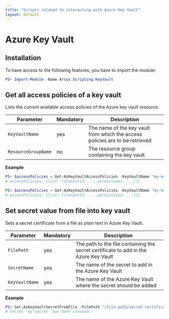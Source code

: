 ```yaml
---
title: "Scripts related to interacting with Azure Key Vault"
layout: default
---
```


# Azure Key Vault

## Installation

To have access to the following features, you have to import the module:

```powershell
PS> Import-Module -Name Arcus.Scripting.KeyVault
```

## Get all access policies of a key vault

Lists the current available access policies of the Azure key vault resource.

| Parameter           | Mandatory | Description                                                                  |
| ------------------- | --------- | ---------------------------------------------------------------------------- |
| `KeyVaultName`      | yes       | The name of the key vault from which the access policies are to be retrieved |
| `ResourceGroupName` | no        | The resource group containing the key vault                                  |

**Example**

```powershell
PS> $accessPolicies = Get-AzKeyVaultAccessPolicies -KeyVaultName "my-key-vault"
# accessPolicies: {list: [{tenantId: ...,permissions: ...}]}
```

```powershell
PS> $accessPolicies = Get-AzKeyVaultAccessPolicies -KeyVaultName "my-key-vault" -ResourceGroupName "my-resouce-group"
# accessPolicies: {list: [{tenantId: ...,permissions: ...}]}
```

## Set secret value from file into key vault

Sets a secret certificate from a file as plain text in Azure Key Vault.

| Parameter      | Mandatory | Description                                                                          |
| -------------- | --------- | ------------------------------------------------------------------------------------ |
| `FilePath`	 | yes       | The path to the file containing the secret certificate to add in the Azure Key Vault |
| `SecretName`   | yes       | The name of the secret to add in the Azure Key Vault                                 |
| `KeyVaultName` | yes       | The name of the Azure Key Vault where the secret should be added                     |

**Example**
```powershell
PS> Set-AzKeyVaultSecretFromFile -FilePath "/file-path/secret-certificate.pfx" -SecretName "my-secret" -KeyVaultName "my-key-vault"
# Secret 'my-secret' has been created.
```

